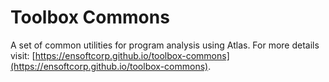 # Toolbox Commons
A set of common utilities for program analysis using Atlas. For more details visit: [https://ensoftcorp.github.io/toolbox-commons](https://ensoftcorp.github.io/toolbox-commons).